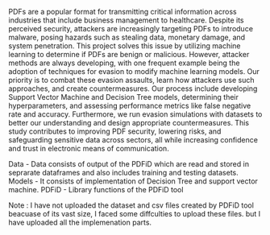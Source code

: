 PDFs are a popular format for transmitting critical information across industries that include business management to healthcare. Despite its perceived security, attackers are increasingly targeting PDFs to introduce malware, posing hazards such as stealing data, monetary damage, and system penetration. This project solves this issue by utilizing machine learning to determine if PDFs are benign or malicious. However, attacker methods are always developing, with one frequent example being the adoption of techniques for evasion to modify machine learning models. Our priority is to combat these evasion assaults, learn how attackers use such approaches, and create countermeasures. Our process include developing Support Vector Machine and Decision Tree models, determining their hyperparameters, and assessing performance metrics like false negative rate and accuracy. Furthermore, we run evasion simulations with datasets to better our understanding and design appropriate countermeasures. This study contributes to improving PDF security, lowering risks, and safeguarding sensitive data across sectors, all while increasing confidence and trust in electronic means of communication. 

Data - Data consists of output of the PDFiD which are read and stored in seprarate dataframes and also includes training and testing datasets.
Models - It consists of implementation of Decision Tree and support vector machine.
PDFiD - Library functions of the PDFiD tool

Note : I have not uploaded the dataset and csv files created by PDFiD tool beacuase of its vast size, I faced some diffculties to upload these files. but I have uploaded all the implemenation parts.
